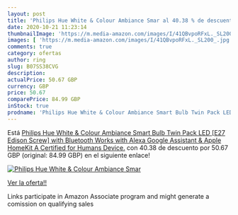 ```yaml
---
layout: post
title: 'Philips Hue White & Colour Ambiance Smar al 40.38 % de descuento'
date: 2020-10-21 11:23:14
thumbnailImage: 'https://m.media-amazon.com/images/I/41QBvpoRFxL._SL200_.jpg'
images: [ 'https://m.media-amazon.com/images/I/41QBvpoRFxL._SL200_.jpg' ]
comments: true
category: ofertas
author: ring
slug: B07SS38CVG
description:
actualPrice: 50.67 GBP
currency: GBP
price: 50.67
comparePrice: 84.99 GBP
inStock: true
prodname: 'Philips Hue White & Colour Ambiance Smart Bulb Twin Pack LED [E27 Edison Screw] with Bluetooth Works with Alexa  Google Assistant & Apple HomeKit  A Certified for Humans Device.'
---
```


Está [Philips Hue White & Colour Ambiance Smart Bulb Twin Pack LED [E27 Edison Screw] with Bluetooth Works with Alexa  Google Assistant & Apple HomeKit  A Certified for Humans Device.](https://www.amazon.co.uk/dp/B07SS38CVG/?tag=tolees0a-21) con 40.38 de descuento por 50.67 GBP (original: 84.99 GBP) en el siguiente enlace!

[![Philips Hue White & Colour Ambiance Smar](https://m.media-amazon.com/images/I/41QBvpoRFxL._SL200_.jpg)](https://www.amazon.co.uk/dp/B07SS38CVG/?tag=tolees0a-21)

[Ver la oferta!!](https://www.amazon.co.uk/dp/B07SS38CVG/?tag=tolees0a-21)

Links participate in Amazon Associate program and might generate a comission on qualifying sales


